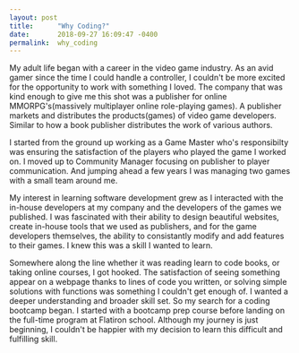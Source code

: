 ```yaml
---
layout: post
title:      "Why Coding?"
date:       2018-09-27 16:09:47 -0400
permalink:  why_coding
---
```



My adult life began with a career in the video game industry.  As an avid gamer since the time I could handle a controller, I couldn't be more excited for the opportunity to work with something I loved.  The company that was kind enough to give me this shot was a publisher for online MMORPG's(massively multiplayer online role-playing games).  A publisher markets and distributes the products(games) of video game developers.  Similar to how a book publisher distributes the work of various authors.

I started from the ground up working as a Game Master who's responsibilty was ensuring the satisfaction of the players who played the game I worked on. I moved up to Community Manager focusing on publisher to player communication. And jumping ahead a few years I was managing two games with a small team around me. 

My interest in learning software development grew as I interacted with the in-house developers at my company and the developers of the games we published.  I was fascinated with their ability to design beautiful websites, create in-house tools that we used as publishers, and for the game developers themselves, the ability to consistantly modify and add features to their games.  I knew this was a skill I wanted to learn.

Somewhere along the line whether it was reading learn to code books, or taking online courses, I got hooked.  The satisfaction of seeing something appear on a webpage thanks to lines of code you written, or solving simple solutions with functions was something I couldn't get enough of.  I wanted a deeper understanding and broader skill set.  So my search for a coding bootcamp began.  I started with a bootcamp prep course before landing on the full-time program at Flatiron school. Although my journey is just beginning, I couldn't be happier with my decision to learn this difficult and fulfilling skill.

